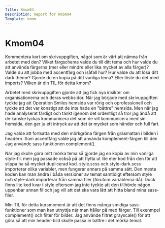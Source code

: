 ```yaml
---
Title: Kmom04
Description: Report for Kmom04
Template: kmom
---
```


Kmom04
==================

Kommentera kort om skrivuppgiften, något som är värt att nämna från arbetet med den?
Vilket färgschema valde du till ditt tema och hur valde du att använda färgerna (mer eller mindre eller lika mycket av alla färger)?
Valde du att jobba med accentfärg och isåfall hur?
Hur valde du att lösa ditt dark theme? Gjorde du en kopia på ditt vanliga tema? Eller löste du det med imports?
Vilken är din TIL för detta kmom?

Arbetet med skrivuppgiften gjorde att jag fick nya insikter om organisationerna och deras webbsidor. När jag började med skrivuppgiften tyckte jag att Operation Smiles hemsida var rörig och oprofessionell och tyckte att det var konstigt att de inte hade en "bättre" hemsida. Men när jag hade analyserat färdigt och tänkt igenom det ordentligt så tror jag ändå att de kanske lyckas kommunicera det som de vill kommunicera med sin hemsida, den ger ju ett intryck av att det är mycket som händer och full fart.

Jag valde att fortsatta med den mörkgröna färgen från gräsmattan i bilden i headern. Som accentfärg valde jag att använda komplement-färgen till den. Jag använde sass funktionen complement().

När jag skulle göra mitt mörka tema så gjorde jag en kopia av min vanliga style-fil. men jag passade också på att flytta ut lite mer kod från den för att slippa ha så mycket duplicerad kod. style.scss och style-dark.scss importerar olika variabler, men fungerar annars på samma sätt. Den mesta koden kan man ändra i båda versioner av temat samtidigt eftersom style och style-dark importerar från samma filer (förutom variablerna då). Dock finns lite kod kvar i style eftersom jag inte tyckte att den tillhörde någon uppenbar annan fil och jag vill att det ska vara lätt att hitta bland mina sass-filer.

Min TIL för detta kursmoment är att det finns många smidiga sass-funktioner som man kan utnyttja när man håller på med färger. Till exenmpel complement() och filter för bilder. Jag använde filtret grayscale() för att göra så att min header-bild skulle passa in bättre i det mörka temat. 
